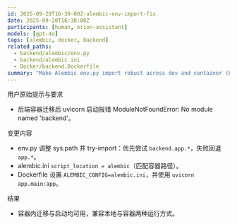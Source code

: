 ```yaml
---
id: 2025-09-20T16-30-00Z-alembic-env-import-fix
date: 2025-09-20T16:30:00Z
participants: [human, orion-assistant]
models: [gpt-4o]
tags: [alembic, docker, backend]
related_paths:
  - backend/alembic/env.py
  - backend/alembic.ini
  - Docker/backend.Dockerfile
summary: "Make Alembic env.py import robust across dev and container (backend.app.* vs app.*); set ALEMBIC_CONFIG and uvicorn module path."
---
```


用户原始提示与要求
- 后端容器迁移后 uvicorn 启动报错 ModuleNotFoundError: No module named 'backend'。

变更内容
- env.py 调整 sys.path 并 try-import：优先尝试 `backend.app.*`，失败回退 `app.*`。
- alembic.ini `script_location = alembic`（匹配容器路径）。
- Dockerfile 设置 `ALEMBIC_CONFIG=alembic.ini`，并使用 `uvicorn app.main:app`。

结果
- 容器内迁移与启动均可用，兼容本地与容器两种运行方式。
